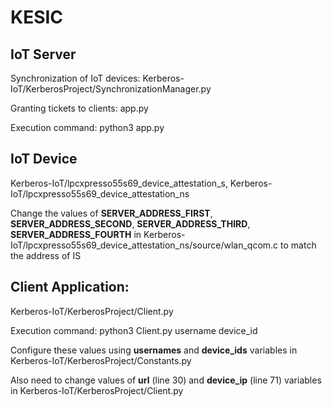 # KESIC
## IoT Server
Synchronization of IoT devices: Kerberos-IoT/KerberosProject/SynchronizationManager.py

Granting tickets to clients: app.py

Execution command: python3 app.py
## IoT Device
Kerberos-IoT/lpcxpresso55s69_device_attestation_s, Kerberos-IoT/lpcxpresso55s69_device_attestation_ns

Change the values of  **SERVER_ADDRESS_FIRST**, **SERVER_ADDRESS_SECOND**, **SERVER_ADDRESS_THIRD**, **SERVER_ADDRESS_FOURTH** in Kerberos-IoT/lpcxpresso55s69_device_attestation_ns/source/wlan_qcom.c to match the address of IS 

## Client Application: 
Kerberos-IoT/KerberosProject/Client.py

Execution command: python3 Client.py username device_id

Configure these values using **usernames** and **device_ids** variables in Kerberos-IoT/KerberosProject/Constants.py

Also need to change values of **url** (line 30) and **device_ip** (line 71) variables in Kerberos-IoT/KerberosProject/Client.py
